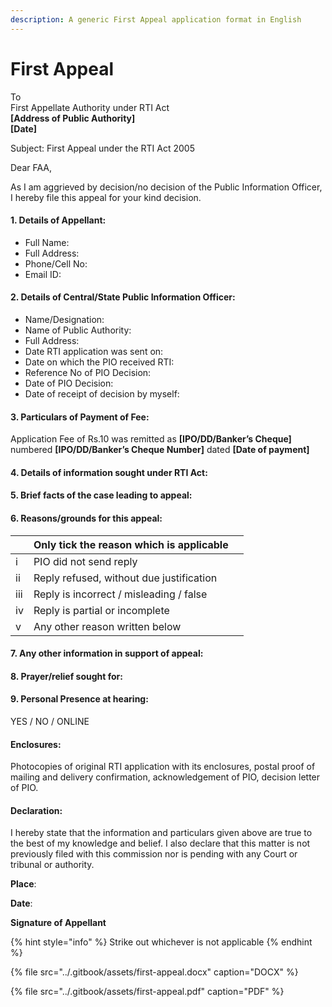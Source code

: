 ```yaml
---
description: A generic First Appeal application format in English
---
```


# First Appeal

To  
First Appellate Authority under RTI Act  
**\[Address of Public Authority\]**  
**\[Date\]**

Subject: First Appeal under the RTI Act 2005

Dear FAA,

As I am aggrieved by decision/no decision of the Public Information Officer, I hereby file this appeal for your kind decision.



#### 1. Details of Appellant:

* Full Name:  
* Full Address:  
* Phone/Cell No:  
* Email ID:  



#### 2. Details of Central/State Public Information Officer:

* Name/Designation:  
* Name of Public Authority: 
* Full Address:  
* Date RTI application was sent on:  
* Date on which the PIO received RTI:  
* Reference No of PIO Decision:  
* Date of PIO Decision:  
* Date of receipt of decision by myself:  



#### 3. Particulars of Payment of Fee:               

Application Fee of Rs.10 was remitted as **\[IPO/DD/Banker’s Cheque\]** numbered **\[IPO/DD/Banker’s Cheque Number\]** dated **\[Date of payment\]**  




#### 4. Details of information sought under RTI Act: 

  




#### 5. Brief facts of the case leading to appeal:

#### 

####  

#### 6. Reasons/grounds for this appeal:

|  | Only tick the reason which is applicable |  |
| :--- | :--- | :--- |
| i | PIO did not send reply |  |
| ii | Reply refused, without due justification |  |
| iii | Reply is incorrect / misleading / false |  |
| iv | Reply is partial or incomplete  |  |
| v | Any other reason written below |  |



  


#### 7. Any other information in support of appeal:



  


#### 8. Prayer/relief sought for:



  


#### 9. Personal Presence at hearing:

YES / NO / ONLINE



#### Enclosures:

Photocopies of original RTI application with its enclosures, postal proof of mailing and delivery confirmation, acknowledgement of PIO, decision letter of PIO.



#### Declaration:

I hereby state that the information and particulars given above are true to the best of my knowledge and belief. I also declare that this matter is not previously filed with this commission nor is pending with any Court or tribunal or authority.



**Place**: 

**Date**: 



**Signature of Appellant**  


{% hint style="info" %}
Strike out whichever is not applicable
{% endhint %}

{% file src="../.gitbook/assets/first-appeal.docx" caption="DOCX" %}

{% file src="../.gitbook/assets/first-appeal.pdf" caption="PDF" %}

